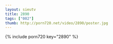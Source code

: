 ```yaml
--- 
layout: sieutv
title: 2890
tags: ["002"]
thumb: http://porn720.net/video/2890/poster.jpg
---
```

{% include porn720 key="2890" %} 
